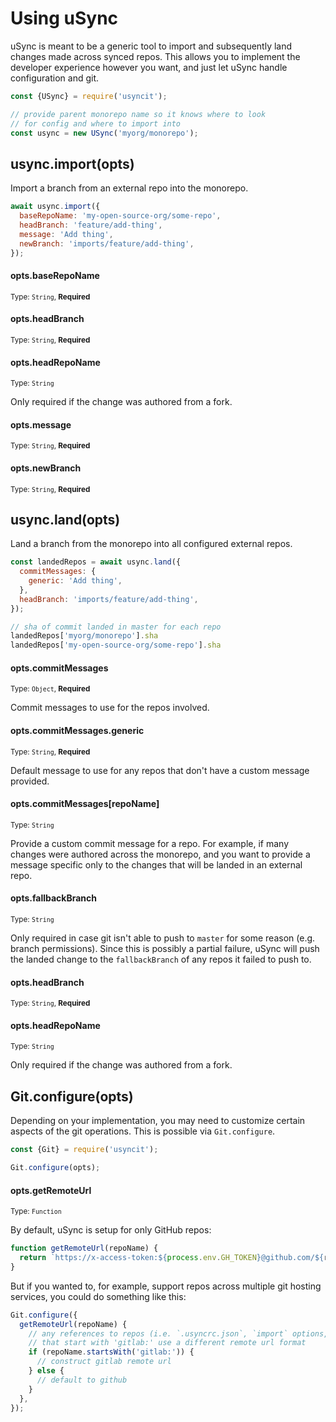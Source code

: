 # Using uSync

uSync is meant to be a generic tool to import and subsequently land changes made across synced repos. This allows you to implement the developer experience however you want, and just let uSync handle configuration and git.

```js
const {USync} = require('usyncit');

// provide parent monorepo name so it knows where to look
// for config and where to import into
const usync = new USync('myorg/monorepo');
```


## usync.import(opts)

Import a branch from an external repo into the monorepo.

```js
await usync.import({
  baseRepoName: 'my-open-source-org/some-repo',
  headBranch: 'feature/add-thing',
  message: 'Add thing',
  newBranch: 'imports/feature/add-thing',
});
```

#### opts.baseRepoName

<sup>Type: `String`, **Required**</sup>

#### opts.headBranch

<sup>Type: `String`, **Required**</sup>

#### opts.headRepoName

<sup>Type: `String`</sup>

Only required if the change was authored from a fork.

#### opts.message

<sup>Type: `String`, **Required**</sup>

#### opts.newBranch

<sup>Type: `String`, **Required**</sup>


## usync.land(opts)

Land a branch from the monorepo into all configured external repos.

```js
const landedRepos = await usync.land({
  commitMessages: {
    generic: 'Add thing',
  },
  headBranch: 'imports/feature/add-thing',
});

// sha of commit landed in master for each repo
landedRepos['myorg/monorepo'].sha
landedRepos['my-open-source-org/some-repo'].sha
```

#### opts.commitMessages

<sup>Type: `Object`, **Required**</sup>

Commit messages to use for the repos involved.

#### opts.commitMessages.generic

<sup>Type: `String`, **Required**</sup>

Default message to use for any repos that don't have a custom message provided.

#### opts.commitMessages[repoName]

<sup>Type: `String`</sup>

Provide a custom commit message for a repo. For example, if many changes were authored across the monorepo, and you want to provide a message specific only to the changes that will be landed in an external repo.

#### opts.fallbackBranch

<sup>Type: `String`</sup>

Only required in case git isn't able to push to `master` for some reason (e.g. branch permissions). Since this is possibly a partial failure, uSync will push the landed change to the `fallbackBranch` of any repos it failed to push to.

#### opts.headBranch

<sup>Type: `String`, **Required**</sup>

#### opts.headRepoName

<sup>Type: `String`</sup>

Only required if the change was authored from a fork.

## Git.configure(opts)

Depending on your implementation, you may need to customize certain aspects of the git operations. This is possible via `Git.configure`.

```js
const {Git} = require('usyncit');

Git.configure(opts);
```

#### opts.getRemoteUrl

<sup>Type: `Function`</sup>

By default, uSync is setup for only GitHub repos:

```js
function getRemoteUrl(repoName) {
  return `https://x-access-token:${process.env.GH_TOKEN}@github.com/${repoName}.git`;
}
```

But if you wanted to, for example, support repos across multiple git hosting services, you could do something like this:

```js
Git.configure({
  getRemoteUrl(repoName) {
    // any references to repos (i.e. `.usyncrc.json`, `import` options, `land` options)
    // that start with 'gitlab:' use a different remote url format
    if (repoName.startsWith('gitlab:')) {
      // construct gitlab remote url
    } else {
      // default to github
    }
  },
});
```
